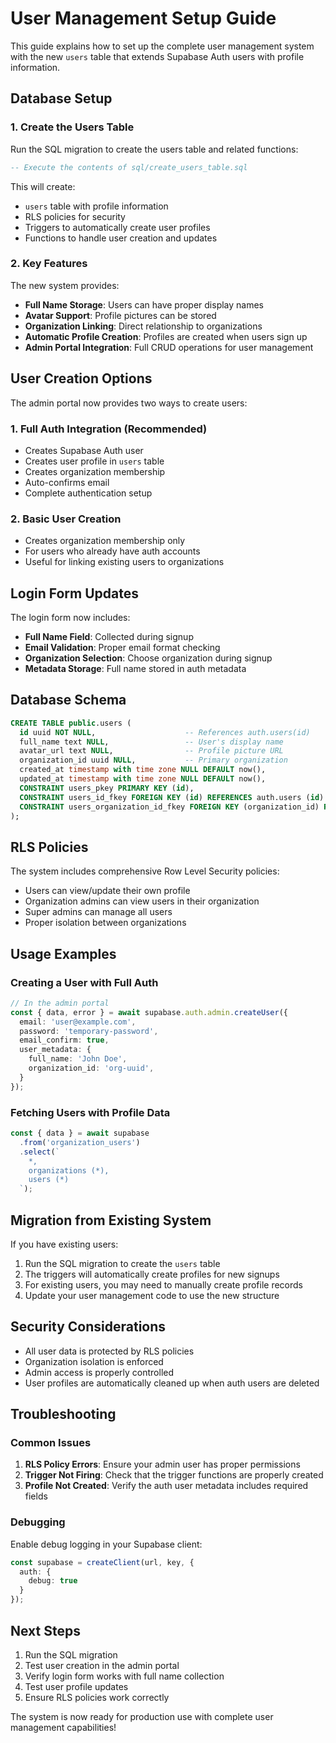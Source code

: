 # User Management Setup Guide

This guide explains how to set up the complete user management system with the new `users` table that extends Supabase Auth users with profile information.

## Database Setup

### 1. Create the Users Table

Run the SQL migration to create the users table and related functions:

```sql
-- Execute the contents of sql/create_users_table.sql
```

This will create:
- `users` table with profile information
- RLS policies for security
- Triggers to automatically create user profiles
- Functions to handle user creation and updates

### 2. Key Features

The new system provides:

- **Full Name Storage**: Users can have proper display names
- **Avatar Support**: Profile pictures can be stored
- **Organization Linking**: Direct relationship to organizations
- **Automatic Profile Creation**: Profiles are created when users sign up
- **Admin Portal Integration**: Full CRUD operations for user management

## User Creation Options

The admin portal now provides two ways to create users:

### 1. Full Auth Integration (Recommended)
- Creates Supabase Auth user
- Creates user profile in `users` table
- Creates organization membership
- Auto-confirms email
- Complete authentication setup

### 2. Basic User Creation
- Creates organization membership only
- For users who already have auth accounts
- Useful for linking existing users to organizations

## Login Form Updates

The login form now includes:
- **Full Name Field**: Collected during signup
- **Email Validation**: Proper email format checking
- **Organization Selection**: Choose organization during signup
- **Metadata Storage**: Full name stored in auth metadata

## Database Schema

```sql
CREATE TABLE public.users (
  id uuid NOT NULL,                    -- References auth.users(id)
  full_name text NULL,                 -- User's display name
  avatar_url text NULL,                -- Profile picture URL
  organization_id uuid NULL,           -- Primary organization
  created_at timestamp with time zone NULL DEFAULT now(),
  updated_at timestamp with time zone NULL DEFAULT now(),
  CONSTRAINT users_pkey PRIMARY KEY (id),
  CONSTRAINT users_id_fkey FOREIGN KEY (id) REFERENCES auth.users (id) ON DELETE CASCADE,
  CONSTRAINT users_organization_id_fkey FOREIGN KEY (organization_id) REFERENCES organizations (id)
);
```

## RLS Policies

The system includes comprehensive Row Level Security policies:

- Users can view/update their own profile
- Organization admins can view users in their organization
- Super admins can manage all users
- Proper isolation between organizations

## Usage Examples

### Creating a User with Full Auth

```typescript
// In the admin portal
const { data, error } = await supabase.auth.admin.createUser({
  email: 'user@example.com',
  password: 'temporary-password',
  email_confirm: true,
  user_metadata: {
    full_name: 'John Doe',
    organization_id: 'org-uuid',
  }
});
```

### Fetching Users with Profile Data

```typescript
const { data } = await supabase
  .from('organization_users')
  .select(`
    *,
    organizations (*),
    users (*)
  `);
```

## Migration from Existing System

If you have existing users:

1. Run the SQL migration to create the `users` table
2. The triggers will automatically create profiles for new signups
3. For existing users, you may need to manually create profile records
4. Update your user management code to use the new structure

## Security Considerations

- All user data is protected by RLS policies
- Organization isolation is enforced
- Admin access is properly controlled
- User profiles are automatically cleaned up when auth users are deleted

## Troubleshooting

### Common Issues

1. **RLS Policy Errors**: Ensure your admin user has proper permissions
2. **Trigger Not Firing**: Check that the trigger functions are properly created
3. **Profile Not Created**: Verify the auth user metadata includes required fields

### Debugging

Enable debug logging in your Supabase client:

```typescript
const supabase = createClient(url, key, {
  auth: {
    debug: true
  }
});
```

## Next Steps

1. Run the SQL migration
2. Test user creation in the admin portal
3. Verify login form works with full name collection
4. Test user profile updates
5. Ensure RLS policies work correctly

The system is now ready for production use with complete user management capabilities!

